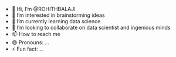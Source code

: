 - 👋 Hi, I’m @ROHITHBALAJI
- 👀 I’m interested in brainstorming ideas
- 🌱 I’m currently learning data science 
- 💞️ I’m looking to collaborate on data scientist and ingenious minds
- 📫 How to reach me 
- 😄 Pronouns: ...
- ⚡ Fun fact: ...

<!---
ROHITHBALAJI-CTRL/ROHITHBALAJI-CTRL is a ✨ special ✨ repository because its `README.md` (this file) appears on your GitHub profile.
You can click the Preview link to take a look at your changes.
--->

